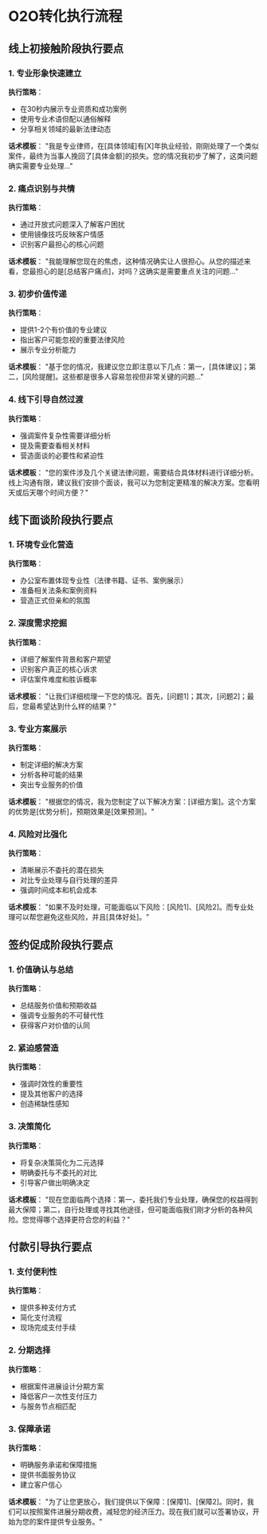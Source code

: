 # O2O转化执行流程

## 线上初接触阶段执行要点

### 1. 专业形象快速建立
**执行策略**：
- 在30秒内展示专业资质和成功案例
- 使用专业术语但配以通俗解释
- 分享相关领域的最新法律动态

**话术模板**：
"我是专业律师，在[具体领域]有[X]年执业经验，刚刚处理了一个类似案件，最终为当事人挽回了[具体金额]的损失。您的情况我初步了解了，这类问题确实需要专业处理..."

### 2. 痛点识别与共情
**执行策略**：
- 通过开放式问题深入了解客户困扰
- 使用镜像技巧反映客户情感
- 识别客户最担心的核心问题

**话术模板**：
"我能理解您现在的焦虑，这种情况确实让人很担心。从您的描述来看，您最担心的是[总结客户痛点]，对吗？这确实是需要重点关注的问题..."

### 3. 初步价值传递
**执行策略**：
- 提供1-2个有价值的专业建议
- 指出客户可能忽视的重要法律风险
- 展示专业分析能力

**话术模板**：
"基于您的情况，我建议您立即注意以下几点：第一，[具体建议]；第二，[风险提醒]。这些都是很多人容易忽视但非常关键的问题..."

### 4. 线下引导自然过渡
**执行策略**：
- 强调案件复杂性需要详细分析
- 提及需要查看相关材料
- 营造面谈的必要性和紧迫性

**话术模板**：
"您的案件涉及几个关键法律问题，需要结合具体材料进行详细分析。线上沟通有限，建议我们安排个面谈，我可以为您制定更精准的解决方案。您看明天或后天哪个时间方便？"

## 线下面谈阶段执行要点

### 1. 环境专业化营造
**执行策略**：
- 办公室布置体现专业性（法律书籍、证书、案例展示）
- 准备相关法条和案例资料
- 营造正式但亲和的氛围

### 2. 深度需求挖掘
**执行策略**：
- 详细了解案件背景和客户期望
- 识别客户真正的核心诉求
- 评估案件难度和胜诉概率

**话术模板**：
"让我们详细梳理一下您的情况。首先，[问题1]；其次，[问题2]；最后，您最希望达到什么样的结果？"

### 3. 专业方案展示
**执行策略**：
- 制定详细的解决方案
- 分析各种可能的结果
- 突出专业服务的价值

**话术模板**：
"根据您的情况，我为您制定了以下解决方案：[详细方案]。这个方案的优势是[优势分析]，预期效果是[效果预测]。"

### 4. 风险对比强化
**执行策略**：
- 清晰展示不委托的潜在损失
- 对比专业处理与自行处理的差异
- 强调时间成本和机会成本

**话术模板**：
"如果不及时处理，可能面临以下风险：[风险1]、[风险2]。而专业处理可以帮您避免这些风险，并且[具体好处]。"

## 签约促成阶段执行要点

### 1. 价值确认与总结
**执行策略**：
- 总结服务价值和预期收益
- 强调专业服务的不可替代性
- 获得客户对价值的认同

### 2. 紧迫感营造
**执行策略**：
- 强调时效性的重要性
- 提及其他客户的选择
- 创造稀缺性感知

### 3. 决策简化
**执行策略**：
- 将复杂决策简化为二元选择
- 明确委托与不委托的对比
- 引导客户做出明确决定

**话术模板**：
"现在您面临两个选择：第一，委托我们专业处理，确保您的权益得到最大保障；第二，自行处理或寻找其他途径，但可能面临我们刚才分析的各种风险。您觉得哪个选择更符合您的利益？"

## 付款引导执行要点

### 1. 支付便利性
**执行策略**：
- 提供多种支付方式
- 简化支付流程
- 现场完成支付手续

### 2. 分期选择
**执行策略**：
- 根据案件进展设计分期方案
- 降低客户一次性支付压力
- 与服务节点相匹配

### 3. 保障承诺
**执行策略**：
- 明确服务承诺和保障措施
- 提供书面服务协议
- 建立客户信心

**话术模板**：
"为了让您更放心，我们提供以下保障：[保障1]、[保障2]。同时，我们可以按照案件进展分期收费，减轻您的经济压力。现在我们就可以签署协议，开始为您的案件提供专业服务。"